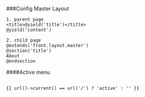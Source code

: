 ###Config Master Layout
````
1. parent page
<title>@yield('title')</title>
@yield('content')

2. child page
@extends('front.layout.master')
@section('title')
About
@endsection
````

####Active menu
````

{{ url()->current() == url('/') ? 'active' : '' }}
````

